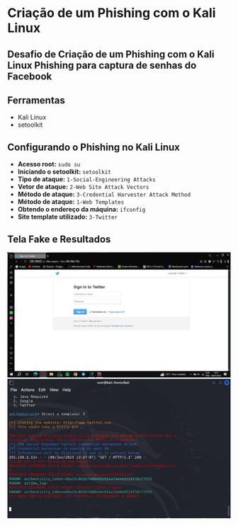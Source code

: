 # Criação de um Phishing com o Kali Linux
## Desafio de Criação de um Phishing com o Kali Linux Phishing para captura de senhas do Facebook

## Ferramentas
- Kali Linux
- setoolkit

## Configurando o Phishing no Kali Linux
- **Acesso root:** `sudo su`
- **Iniciando o setoolkit:** `setoolkit`
- **Tipo de ataque:** `1-Social-Engineering Attacks`
- **Vetor de ataque:** `2-Web Site Attack Vectors`
- **Método de ataque:** `3-Credential Harvester Attack Method`
- **Método de ataque:** `1-Web Templates`
- **Obtendo o endereço da máquina:** `ifconfig`
- **Site template utilizado:** `3-Twitter`


## Tela Fake e Resultados
![Tela Fake](https://github.com/KemuelSS/cibersecurity-desafio-phishing/blob/2c3bb16bb1deb41ba052eb7cec1664e63d492b00/TELA%20TWITTER.png)
![Resultados do phishing](https://github.com/KemuelSS/cibersecurity-desafio-phishing/blob/2c3bb16bb1deb41ba052eb7cec1664e63d492b00/EMAIL%20E%20SENHA%20CAPTURADOS.png)


